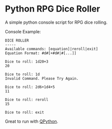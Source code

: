 # Python RPG Dice Roller

A simple python console script for RPG dice rolling.

Console Example:

    DICE ROLLER
    -----
    Available commands: [equation]|reroll|exit]
    Equation Format: #d#[+#d#|#[...]]

    Dice to roll: 1d20+3
    20
    
    Dice to roll: 1d
    Invalid Command. Please Try Again.

    Dice to roll: 2d6+1d4+5
    11

    Dice to roll: reroll
    15

    Dice to roll: exit

Great to run with [QPython](https://www.qpython.com/).
